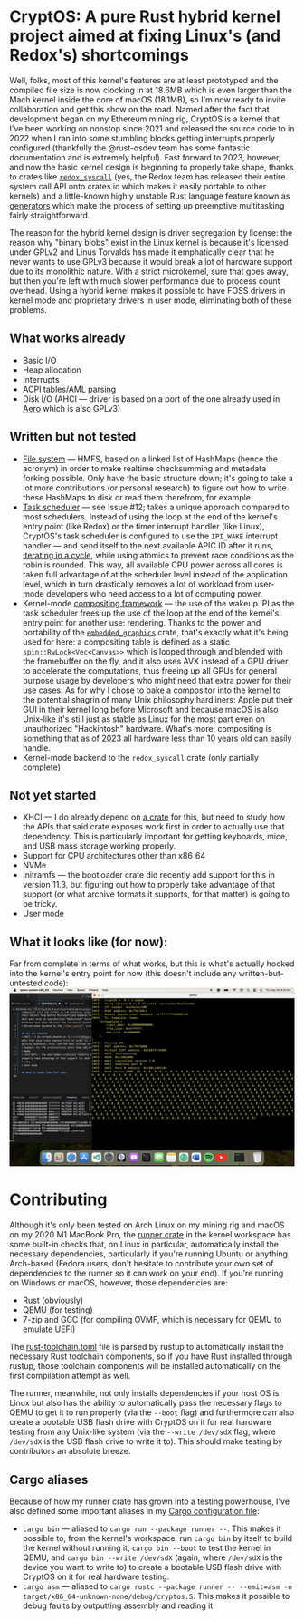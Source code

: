 # CryptOS: A pure Rust hybrid kernel project aimed at fixing Linux's (and Redox's) shortcomings

Well, folks, most of this kernel's features are at least prototyped and the compiled file size is now clocking in at 18.6MB which is even larger than the Mach kernel inside the core of macOS (18.1MB), so I'm now ready to invite collaboration and get this show on the road. Named after the fact that development began on my Ethereum mining rig, CryptOS is a kernel that I've been working on nonstop since 2021 and released the source code to in 2022 when I ran into some stumbling blocks getting interrupts properly configured (thankfully the @rust-osdev team has some fantastic documentation and is extremely helpful). Fast forward to 2023, however, and now the basic kernel design is beginning to properly take shape, thanks to crates like [`redox_syscall`](https://crates.io/crates/redox_syscall) (yes, the Redox team has released their entire system call API onto crates.io which makes it easily portable to other kernels) and a little-known highly unstable Rust language feature known as [generators](https://doc.rust-lang.org/beta/unstable-book/language-features/generators.html) which make the process of setting up preemptive multitasking fairly straightforward.

The reason for the hybrid kernel design is driver segregation by license: the reason why "binary blobs" exist in the Linux kernel is because it's licensed under GPLv2 and Linus Torvalds has made it emphatically clear that he never wants to use GPLv3 because it would break a lot of hardware support due to its monolithic nature. With a strict microkernel, sure that goes away, but then you're left with much slower performance due to process count overhead. Using a hybrid kernel makes it possible to have FOSS drivers in kernel mode and proprietary drivers in user mode, eliminating both of these problems.

## What works already

* Basic I/O
* Heap allocation
* Interrupts
* ACPI tables/AML parsing
* Disk I/O (AHCI — driver is based on a port of the one already used in [Aero](https://github.com/Andy-Python-Programmer/aero) which is also GPLv3)

## Written but not tested

* [File system](src/fs/hmfs.rs) — HMFS, based on a linked list of HashMaps (hence the acronym) in order to make realtime checksumming and metadata forking possible. Only have the basic structure down; it's going to take a lot more contributions (or personal research) to figure out how to write these HashMaps to disk or read them therefrom, for example.
* [Task scheduler](src/process/mod.rs) — see Issue #12; takes a unique approach compared to most schedulers. Instead of using the loop at the end of the kernel's entry point (like Redox) or the timer interrupt handler (like Linux), CryptOS's task scheduler is configured to use the `IPI_WAKE` interrupt handler — and send itself to the next available APIC ID after it runs, [iterating in a cycle](https://doc.rust-lang.org/core/iter/trait.Iterator.html#method.cycle), while using atomics to prevent race conditions as the robin is rounded. This way, all available CPU power across all cores is taken full advantage of at the scheduler level instead of the application level, which in turn drastically removes a lot of workload from user-mode developers who need access to a lot of computing power.
* Kernel-mode [compositing framework](src/drm/mod.rs) — the use of the wakeup IPI as the task scheduler frees up the use of the loop at the end of the kernel's entry point for another use: rendering. Thanks to the power and portability of the [`embedded_graphics`](https://crates.io/crates/embedded-graphics) crate, that's exactly what it's being used for here: a compositing table is defined as a static `spin::RwLock<Vec<Canvas>>` which is looped through and blended with the framebuffer on the fly, and it also uses AVX instead of a GPU driver to accelerate the computations, thus freeing up all GPUs for general purpose usage by developers who might need that extra power for their use cases. As for why I chose to bake a compositor into the kernel to the potential shagrin of many Unix philosophy hardliners: Apple put their GUI in their kernel long before Microsoft and because macOS is also Unix-like it's still just as stable as Linux for the most part even on unauthorized "Hackintosh" hardware. What's more, compositing is something that as of 2023 all hardware less than 10 years old can easily handle.
* Kernel-mode backend to the `redox_syscall` crate (only partially complete)

## Not yet started

* XHCI — I do already depend on [a crate](https://github.com/rust-osdev/xhci) for this, but need to study how the APIs that said crate exposes work first in order to actually use that dependency. This is particularly important for getting keyboards, mice, and USB mass storage working properly.
* Support for CPU architectures other than x86_64
* NVMe
* Initramfs — the bootloader crate did recently add support for this in version 11.3, but figuring out how to properly take advantage of that support (or what archive formats it supports, for that matter) is going to be tricky.
* User mode

## What it looks like (for now):

Far from complete in terms of what works, but this is what's actually hooked into the kernel's entry point for now (this doesn't include any written-but-untested code):
![Running in QEMU](example.png)

# Contributing
Although it's only been tested on Arch Linux on my mining rig and macOS on my 2020 M1 MacBook Pro, the [runner crate](runner/src/main.rs) in the kernel workspace has some built-in checks that, on Linux in particular, automatically install the necessary dependencies, particularly if you're running Ubuntu or anything Arch-based (Fedora users, don't hesitate to contribute your own set of dependencies to the runner so it can work on your end). If you're running on Windows or macOS, however, those dependencies are:

* Rust (obviously)
* QEMU (for testing)
* 7-zip and GCC (for compiling OVMF, which is necessary for QEMU to emulate UEFI)

The [rust-toolchain.toml](rust-toolchain.toml) file is parsed by rustup to automatically install the necessary Rust toolchain components, so if you have Rust installed through rustup, those toolchain components will be installed automatically on the first compilation attempt as well.

The runner, meanwhile, not only installs dependencies if your host OS is Linux but also has the ability to automatically pass the necessary flags to QEMU to get it to run properly (via the `--boot` flag) and furthermore can also create a bootable USB flash drive with CryptOS on it for real hardware testing from any Unix-like system (via the `--write /dev/sdX` flag, where `/dev/sdX` is the USB flash drive to write it to). This should make testing by contributors an absolute breeze.

## Cargo aliases

Because of how my runner crate has grown into a testing powerhouse, I've also defined some important aliases in my [Cargo configuration file](.cargo/config.toml):

* `cargo bin` — aliased to `cargo run --package runner --`. This makes it possible to, from the kernel's workspace, run `cargo bin` by itself to build the kernel without running it, `cargo bin --boot` to test the kernel in QEMU, and `cargo bin --write /dev/sdX` (again, where `/dev/sdX` is the device you want to write to) to create a bootable USB flash drive with CryptOS on it for real hardware testing.
* `cargo asm` — aliased to `cargo rustc --package runner -- --emit=asm -o target/x86_64-unknown-none/debug/cryptos.S`. This makes it possible to debug faults by outputting assembly and reading it.